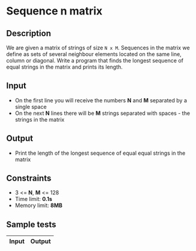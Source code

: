 # Sequence n matrix

## Description
We are given a matrix of strings of size `N x M`. Sequences in the matrix we define as sets of several neighbour elements located on the same line, column or diagonal.
Write a program that finds the longest sequence of equal strings in the matrix and prints its length.

## Input
- On the first line you will receive the numbers **N** and **M** separated by a single space
- On the next **N** lines there will be **M** strings separated with spaces - the strings in the matrix

## Output
- Print the length of the longest sequence of equal equal strings in the matrix

## Constraints
- 3 <= **N**, **M** <= 128
- Time limit: **0.1s**
- Memory limit: **8MB**

## Sample tests

| Input | Output |
|:-----:|:------:|
